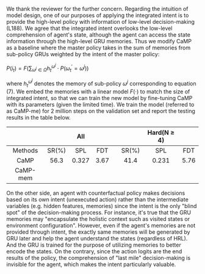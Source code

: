 We thank the reviewer for the further concern. Regarding the intuition of model design, one of our purposes of applying the integrated intent is to provide the high-level policy with information of low-level decision-making (L188). We agree that the integrated intent overlooks the low-level comprehension of agent's state, although the agent can access the state information through the high-level GRU memories. Thus we modify CaMP as a baseline where the master policy takes in the sum of memories from sub-policy GRUs weighted by the intent of the master policy: 

$P(i_t)=F(\sum_{\omega^{j} \in \Omega}h_{t}^{\omega^{j}}\cdot P(\omega^{\prime}_{t}=\omega^{j}))$

where $h_{t}^{\omega^{j}}$  denotes the memory of sub-policy $\omega^{j}$ corresponding to equation (7). We embed the memories with a linear model $F(\cdot)$ to match the size of integrated intent, so that we can train the new model by fine-tuning CaMP with its parameters (given the limited time). We train the model (referred to as CaMP-me) for 2 million steps on the validation set and report the testing results in the table below.

|  |  | All |  |  |  | Hard(N $\geq$ 4) |  |
|:---:|:---:|:---:|:---:|---|:---:|:---:|:---:|
| Methods | SR(%) | SPL | FDT |  | SR(%) | SPL | FDT |
| CaMP | 56.3 | 0.327 | 3.67 |  | 41.4 | 0.231 | 5.76 |
| CaMP-mem |  |  |  |  |  |  |  |

On the other side, an agent with counterfactual policy makes decisions based on its own intent (unexecuted action) rather than the intermediate variables (e.g. hidden features, memories) since the intent is the only "blind spot" of the decision-making process. For instance, it's true that the GRU memories may "encapsulate the holistic context such as visited states or environment configuration". However, even if the agent's memories are not provided through intent, the exactly same memories will be generated by GRU later and help the agent understand the states (regardless of HRL). And the GRU is trained for the purpose of utilizing memories to better encode the states. On the contrary, since the action logits are the end results of the policy, the comprehension of  "last mile" decision-making is invisible for the agent, which makes the intent particularly valuable. 
